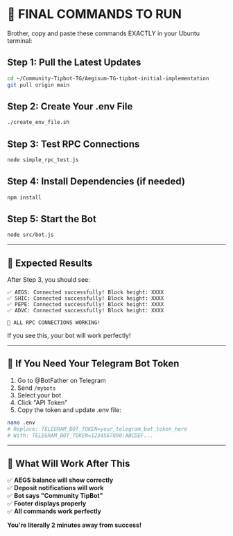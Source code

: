 # 🚀 FINAL COMMANDS TO RUN

Brother, copy and paste these commands EXACTLY in your Ubuntu terminal:

## Step 1: Pull the Latest Updates
```bash
cd ~/Community-Tipbot-TG/Aegisum-TG-tipbot-initial-implementation
git pull origin main
```

## Step 2: Create Your .env File
```bash
./create_env_file.sh
```

## Step 3: Test RPC Connections
```bash
node simple_rpc_test.js
```

## Step 4: Install Dependencies (if needed)
```bash
npm install
```

## Step 5: Start the Bot
```bash
node src/bot.js
```

---

## 🎯 Expected Results

After Step 3, you should see:
```
✅ AEGS: Connected successfully! Block height: XXXX
✅ SHIC: Connected successfully! Block height: XXXX  
✅ PEPE: Connected successfully! Block height: XXXX
✅ ADVC: Connected successfully! Block height: XXXX

🎉 ALL RPC CONNECTIONS WORKING!
```

If you see this, your bot will work perfectly!

---

## 🔧 If You Need Your Telegram Bot Token

1. Go to @BotFather on Telegram
2. Send `/mybots`
3. Select your bot
4. Click "API Token"
5. Copy the token and update .env file:

```bash
nano .env
# Replace: TELEGRAM_BOT_TOKEN=your_telegram_bot_token_here
# With: TELEGRAM_BOT_TOKEN=1234567890:ABCDEF...
```

---

## 🎉 What Will Work After This

✅ **AEGS balance will show correctly**  
✅ **Deposit notifications will work**  
✅ **Bot says "Community TipBot"**  
✅ **Footer displays properly**  
✅ **All commands work perfectly**  

**You're literally 2 minutes away from success!**